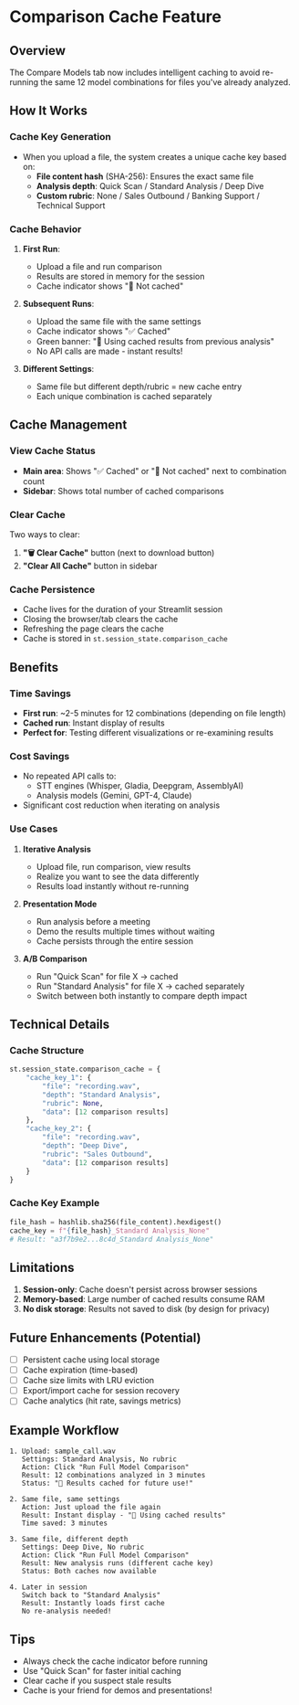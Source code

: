 # Comparison Cache Feature

## Overview
The Compare Models tab now includes intelligent caching to avoid re-running the same 12 model combinations for files you've already analyzed.

## How It Works

### Cache Key Generation
- When you upload a file, the system creates a unique cache key based on:
  - **File content hash** (SHA-256): Ensures the exact same file
  - **Analysis depth**: Quick Scan / Standard Analysis / Deep Dive
  - **Custom rubric**: None / Sales Outbound / Banking Support / Technical Support

### Cache Behavior

1. **First Run**: 
   - Upload a file and run comparison
   - Results are stored in memory for the session
   - Cache indicator shows "🔄 Not cached"

2. **Subsequent Runs**:
   - Upload the same file with the same settings
   - Cache indicator shows "✅ Cached"
   - Green banner: "💾 Using cached results from previous analysis"
   - No API calls are made - instant results!

3. **Different Settings**:
   - Same file but different depth/rubric = new cache entry
   - Each unique combination is cached separately

## Cache Management

### View Cache Status
- **Main area**: Shows "✅ Cached" or "🔄 Not cached" next to combination count
- **Sidebar**: Shows total number of cached comparisons

### Clear Cache
Two ways to clear:
1. **"🗑️ Clear Cache"** button (next to download button)
2. **"Clear All Cache"** button in sidebar

### Cache Persistence
- Cache lives for the duration of your Streamlit session
- Closing the browser/tab clears the cache
- Refreshing the page clears the cache
- Cache is stored in `st.session_state.comparison_cache`

## Benefits

### Time Savings
- **First run**: ~2-5 minutes for 12 combinations (depending on file length)
- **Cached run**: Instant display of results
- **Perfect for**: Testing different visualizations or re-examining results

### Cost Savings
- No repeated API calls to:
  - STT engines (Whisper, Gladia, Deepgram, AssemblyAI)
  - Analysis models (Gemini, GPT-4, Claude)
- Significant cost reduction when iterating on analysis

### Use Cases

1. **Iterative Analysis**
   - Upload file, run comparison, view results
   - Realize you want to see the data differently
   - Results load instantly without re-running

2. **Presentation Mode**
   - Run analysis before a meeting
   - Demo the results multiple times without waiting
   - Cache persists through the entire session

3. **A/B Comparison**
   - Run "Quick Scan" for file X → cached
   - Run "Standard Analysis" for file X → cached separately
   - Switch between both instantly to compare depth impact

## Technical Details

### Cache Structure
```python
st.session_state.comparison_cache = {
    "cache_key_1": {
        "file": "recording.wav",
        "depth": "Standard Analysis",
        "rubric": None,
        "data": [12 comparison results]
    },
    "cache_key_2": {
        "file": "recording.wav",
        "depth": "Deep Dive",
        "rubric": "Sales Outbound",
        "data": [12 comparison results]
    }
}
```

### Cache Key Example
```python
file_hash = hashlib.sha256(file_content).hexdigest()
cache_key = f"{file_hash}_Standard Analysis_None"
# Result: "a3f7b9e2...8c4d_Standard Analysis_None"
```

## Limitations

1. **Session-only**: Cache doesn't persist across browser sessions
2. **Memory-based**: Large number of cached results consume RAM
3. **No disk storage**: Results not saved to disk (by design for privacy)

## Future Enhancements (Potential)

- [ ] Persistent cache using local storage
- [ ] Cache expiration (time-based)
- [ ] Cache size limits with LRU eviction
- [ ] Export/import cache for session recovery
- [ ] Cache analytics (hit rate, savings metrics)

## Example Workflow

```
1. Upload: sample_call.wav
   Settings: Standard Analysis, No rubric
   Action: Click "Run Full Model Comparison"
   Result: 12 combinations analyzed in 3 minutes
   Status: "💾 Results cached for future use!"

2. Same file, same settings
   Action: Just upload the file again
   Result: Instant display - "💾 Using cached results"
   Time saved: 3 minutes
   
3. Same file, different depth
   Settings: Deep Dive, No rubric  
   Action: Click "Run Full Model Comparison"
   Result: New analysis runs (different cache key)
   Status: Both caches now available

4. Later in session
   Switch back to "Standard Analysis"
   Result: Instantly loads first cache
   No re-analysis needed!
```

## Tips

- Always check the cache indicator before running
- Use "Quick Scan" for faster initial caching
- Clear cache if you suspect stale results
- Cache is your friend for demos and presentations!
